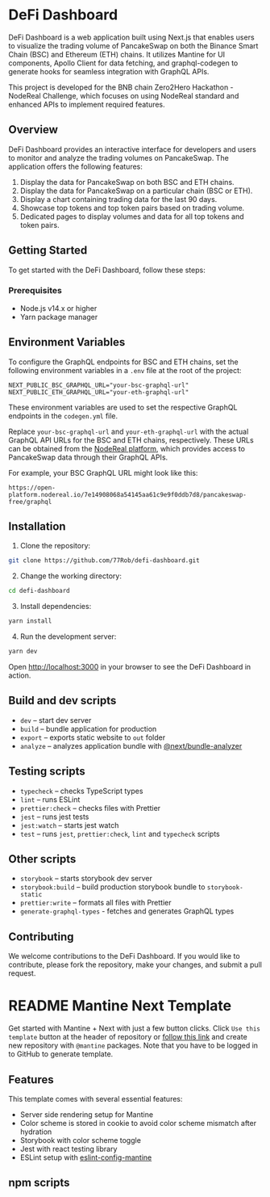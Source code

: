 # DeFi Dashboard

DeFi Dashboard is a web application built using Next.js that enables users to visualize the trading volume of PancakeSwap on both the Binance Smart Chain (BSC) and Ethereum (ETH) chains. It utilizes Mantine for UI components, Apollo Client for data fetching, and graphql-codegen to generate hooks for seamless integration with GraphQL APIs.

This project is developed for the BNB chain Zero2Hero Hackathon - NodeReal Challenge, which focuses on using NodeReal standard and enhanced APIs to implement required features.

## Overview

DeFi Dashboard provides an interactive interface for developers and users to monitor and analyze the trading volumes on PancakeSwap. The application offers the following features:

1. Display the data for PancakeSwap on both BSC and ETH chains.
2. Display the data for PancakeSwap on a particular chain (BSC or ETH).
3. Display a chart containing trading data for the last 90 days.
4. Showcase top tokens and top token pairs based on trading volume.
5. Dedicated pages to display volumes and data for all top tokens and token pairs.

## Getting Started

To get started with the DeFi Dashboard, follow these steps:

### Prerequisites

- Node.js v14.x or higher
- Yarn package manager

## Environment Variables

To configure the GraphQL endpoints for BSC and ETH chains, set the following environment variables in a `.env` file at the root of the project:

```plaintext
NEXT_PUBLIC_BSC_GRAPHQL_URL="your-bsc-graphql-url"
NEXT_PUBLIC_ETH_GRAPHQL_URL="your-eth-graphql-url"
```

These environment variables are used to set the respective GraphQL endpoints in the `codegen.yml` file.

Replace `your-bsc-graphql-url` and `your-eth-graphql-url` with the actual GraphQL API URLs for the BSC and ETH chains, respectively. These URLs can be obtained from the [NodeReal platform](https://nodereal.io/invite/f880ff55-51fa-4452-b7ac-85e8bb947324), which provides access to PancakeSwap data through their GraphQL APIs.

For example, your BSC GraphQL URL might look like this:

```plaintext
https://open-platform.nodereal.io/7e14908068a54145aa61c9e9f0ddb7d8/pancakeswap-free/graphql
```

## Installation

1. Clone the repository:

```bash
git clone https://github.com/77Rob/defi-dashboard.git
```

2. Change the working directory:

```bash
cd defi-dashboard
```

3. Install dependencies:

```bash
yarn install
```

4. Run the development server:

```bash
yarn dev
```

Open [http://localhost:3000](http://localhost:3000) in your browser to see the DeFi Dashboard in action.

## Build and dev scripts

- `dev` – start dev server
- `build` – bundle application for production
- `export` – exports static website to `out` folder
- `analyze` – analyzes application bundle with [@next/bundle-analyzer](https://www.npmjs.com/package/@next/bundle-analyzer)

## Testing scripts

- `typecheck` – checks TypeScript types
- `lint` – runs ESLint
- `prettier:check` – checks files with Prettier
- `jest` – runs jest tests
- `jest:watch` – starts jest watch
- `test` – runs `jest`, `prettier:check`, `lint` and `typecheck` scripts

## Other scripts

- `storybook` – starts storybook dev server
- `storybook:build` – build production storybook bundle to `storybook-static`
- `prettier:write` – formats all files with Prettier
- `generate-graphql-types` - fetches and generates GraphQL types

## Contributing

We welcome contributions to the DeFi Dashboard. If you would like to contribute, please fork the repository, make your changes, and submit a pull request.

# README Mantine Next Template

Get started with Mantine + Next with just a few button clicks.
Click `Use this template` button at the header of repository or [follow this link](https://github.com/mantinedev/mantine-next-template/generate) and
create new repository with `@mantine` packages. Note that you have to be logged in to GitHub to generate template.

## Features

This template comes with several essential features:

- Server side rendering setup for Mantine
- Color scheme is stored in cookie to avoid color scheme mismatch after hydration
- Storybook with color scheme toggle
- Jest with react testing library
- ESLint setup with [eslint-config-mantine](https://github.com/mantinedev/eslint-config-mantine)

## npm scripts
